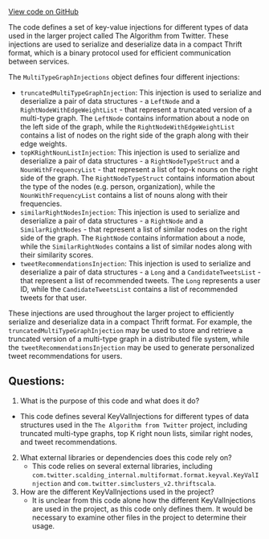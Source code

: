 [View code on GitHub](https://github.com/misbahsy/the-algorithm/src/scala/com/twitter/simclusters_v2/hdfs_sources/injections/MultiTypeGraphInjections.scala)

The code defines a set of key-value injections for different types of data used in the larger project called The Algorithm from Twitter. These injections are used to serialize and deserialize data in a compact Thrift format, which is a binary protocol used for efficient communication between services.

The `MultiTypeGraphInjections` object defines four different injections:
- `truncatedMultiTypeGraphInjection`: This injection is used to serialize and deserialize a pair of data structures - a `LeftNode` and a `RightNodeWithEdgeWeightList` - that represent a truncated version of a multi-type graph. The `LeftNode` contains information about a node on the left side of the graph, while the `RightNodeWithEdgeWeightList` contains a list of nodes on the right side of the graph along with their edge weights.
- `topKRightNounListInjection`: This injection is used to serialize and deserialize a pair of data structures - a `RightNodeTypeStruct` and a `NounWithFrequencyList` - that represent a list of top-k nouns on the right side of the graph. The `RightNodeTypeStruct` contains information about the type of the nodes (e.g. person, organization), while the `NounWithFrequencyList` contains a list of nouns along with their frequencies.
- `similarRightNodesInjection`: This injection is used to serialize and deserialize a pair of data structures - a `RightNode` and a `SimilarRightNodes` - that represent a list of similar nodes on the right side of the graph. The `RightNode` contains information about a node, while the `SimilarRightNodes` contains a list of similar nodes along with their similarity scores.
- `tweetRecommendationsInjection`: This injection is used to serialize and deserialize a pair of data structures - a `Long` and a `CandidateTweetsList` - that represent a list of recommended tweets. The `Long` represents a user ID, while the `CandidateTweetsList` contains a list of recommended tweets for that user.

These injections are used throughout the larger project to efficiently serialize and deserialize data in a compact Thrift format. For example, the `truncatedMultiTypeGraphInjection` may be used to store and retrieve a truncated version of a multi-type graph in a distributed file system, while the `tweetRecommendationsInjection` may be used to generate personalized tweet recommendations for users.
## Questions: 
 1. What is the purpose of this code and what does it do?
   - This code defines several KeyValInjections for different types of data structures used in the `The Algorithm from Twitter` project, including truncated multi-type graphs, top K right noun lists, similar right nodes, and tweet recommendations.
2. What external libraries or dependencies does this code rely on?
   - This code relies on several external libraries, including `com.twitter.scalding_internal.multiformat.format.keyval.KeyValInjection` and `com.twitter.simclusters_v2.thriftscala`.
3. How are the different KeyValInjections used in the project?
   - It is unclear from this code alone how the different KeyValInjections are used in the project, as this code only defines them. It would be necessary to examine other files in the project to determine their usage.